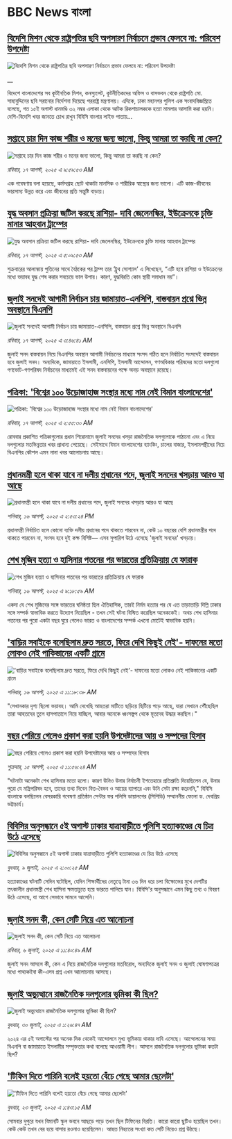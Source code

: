 # BBC News বাংলা## [বিদেশি মিশন থেকে রাষ্ট্রপতির ছবি অপসারণ নির্বাচনে প্রভাব ফেলবে না: পরিবেশ উপদেষ্টা](https://www.bbc.co.uk/bengali/live/c206k033x8et?at_medium=RSS&at_campaign=rss?at_campaign=githubrss)![বিদেশি মিশন থেকে রাষ্ট্রপতির ছবি অপসারণ নির্বাচনে প্রভাব ফেলবে না: পরিবেশ উপদেষ্টা](https://ichef.bbci.co.uk/ace/standard/240/cpsprodpb/0cc7/live/02bd59a0-7b4c-11f0-8cb9-675a986bd5d2.jpg)__বিদেশে বাংলাদেশের সব কূটনৈতিক মিশন, কনস্যুলেট, কূটনীতিকদের অফিস ও বাসভবন থেকে রাষ্ট্রপতি মো. সাহাবুদ্দিনের ছবি সরানোর নির্দেশনা দিয়েছে পররাষ্ট্র মন্ত্রণালয়। এদিকে, ঢাকা মহানগর পুলিশ এক সংবাদবিজ্ঞপ্তিতে বলেছে, গত ১৫ই অগাস্ট ধানমণ্ডি ৩২ নম্বর এলাকা থেকে আটক রিকশাচালককে হত্যা মামলার আসামি করা হয়নি।  দেশি-বিদেশি খবর জানতে চোখ রাখুন বিবিসি বাংলার লাইভ পাতায়...## [সপ্তাহে চার দিন কাজ শরীর ও মনের জন্য ভালো, কিন্তু আমরা তা করছি না কেন?](https://www.bbc.com/bengali/articles/cwypn0lr0p5o?at_medium=RSS&at_campaign=rss?at_campaign=githubrss)![সপ্তাহে চার দিন কাজ শরীর ও মনের জন্য ভালো, কিন্তু আমরা তা করছি না কেন?](https://ichef.bbci.co.uk/ace/ws/240/cpsprodpb/4e64/live/a424a570-782a-11f0-8071-1788c7e8ae0e.jpg)_রবিবার, ১৭ আগস্ট, ২০২৫ এ ৯:৫৯:৫৩ AM_এক গবেষণায় বলা হয়েছে, কর্মসপ্তাহ ছোট থাকাটা মানসিক ও শারীরিক স্বাস্থ্যের জন্য ভালো। এটি কাজ-জীবনের ভারসাম্য উন্নত করে এবং জীবনের প্রতি সন্তুষ্টি বাড়ায়।## [যুদ্ধ অবসান প্রক্রিয়া জটিল করছে রাশিয়া- দাবি জেলেনস্কির, ইউক্রেনকে  চুক্তি মানার আহবান ট্রাম্পের](https://www.bbc.com/bengali/articles/cdx0w1dl967o?at_medium=RSS&at_campaign=rss?at_campaign=githubrss)![যুদ্ধ অবসান প্রক্রিয়া জটিল করছে রাশিয়া- দাবি জেলেনস্কির, ইউক্রেনকে  চুক্তি মানার আহবান ট্রাম্পের](https://ichef.bbci.co.uk/ace/ws/240/cpsprodpb/9b87/live/9758bf60-7b19-11f0-83cc-c5da98c419b8.jpg)_রবিবার, ১৭ আগস্ট, ২০২৫ এ ৫:০৯:৫৩ AM_শুক্রবারের আলাস্কায় পুতিনের সাথে বৈঠকের পর ট্রাম্প তার ‘ট্রুথ সোশ্যাল’ এ লিখেছেন, “এটি হবে রাশিয়া ও ইউক্রেনের মধ্যে ভয়াবহ যুদ্ধ শেষ করার সবচেয়ে ভাল উপায়। কারণ, যুদ্ধবিরতি কোন স্থায়ী সমাধান নয়”।## [জুলাই সনদেই আগামী নির্বাচন চায় জামায়াত-এনসিপি, বাস্তবায়ন প্রশ্নে ভিন্ন অবস্থানে বিএনপি](https://www.bbc.com/bengali/articles/cwy1pn91n4go?at_medium=RSS&at_campaign=rss?at_campaign=githubrss)![জুলাই সনদেই আগামী নির্বাচন চায় জামায়াত-এনসিপি, বাস্তবায়ন প্রশ্নে ভিন্ন অবস্থানে বিএনপি](https://ichef.bbci.co.uk/ace/ws/240/cpsprodpb/353f/live/a0a5e980-7a9c-11f0-a69a-95efe7e2a480.jpg)_রবিবার, ১৭ আগস্ট, ২০২৫ এ ৩:৪৬:৪১ AM_জুলাই সনদ বাস্তবায়ন নিয়ে বিএনপির অবস্থান আগামী নির্বাচনের মাধ্যমে সংসদ গঠিত হলে নির্বাচিত সংসদেই বাস্তবায়ন হবে জুলাই সনদ। অন্যদিকে, জামায়াতে ইসলামী, এনসিপি, ইসলামী আন্দোলন, গণঅধিকার পরিষদের মতো দলগুলো গণভোট-গণপরিষদ নির্বাচনের মাধ্যমেই এই সনদ বাস্তবায়নের পক্ষে অনড় অবস্থানে রয়েছে।## [পত্রিকা: 'বিশ্বের ১০০ উড়োজাহাজ সংস্থার মধ্যে নাম নেই বিমান বাংলাদেশের'](https://www.bbc.com/bengali/articles/cvgvj7190leo?at_medium=RSS&at_campaign=rss?at_campaign=githubrss)![পত্রিকা: 'বিশ্বের ১০০ উড়োজাহাজ সংস্থার মধ্যে নাম নেই বিমান বাংলাদেশের'](https://ichef.bbci.co.uk/ace/ws/240/cpsprodpb/7ecc/live/a2ce27a0-7b13-11f0-ab3e-bd52082cd0ae.jpg)_রবিবার, ১৭ আগস্ট, ২০২৫ এ ২:৫৫:৩০ AM_রোববার প্রকাশিত পত্রিকাগুলোর প্রধান শিরোনামে জুলাই সনদের খসড়া রাজনৈতিক দলগুলোকে পাঠানো এবং এ নিয়ে দলগুলোর মতভিন্নতার  খবর প্রাধান্য পেয়েছে। সেইসাথে  বিমান বাংলাদেশের ব্যাংকিং, চালের বাজার, ইসলামপন্থীদের নিয়ে বিএনপির কৌশল এমন নানা খবর আলোচনায় আছে।## [প্রধানমন্ত্রী হলে থাকা যাবে না দলীয় প্রধানের পদে, জুলাই সনদের খসড়ায় আরও যা আছে ](https://www.bbc.com/bengali/articles/cy4d7qzpy51o?at_medium=RSS&at_campaign=rss?at_campaign=githubrss)![প্রধানমন্ত্রী হলে থাকা যাবে না দলীয় প্রধানের পদে, জুলাই সনদের খসড়ায় আরও যা আছে ](https://ichef.bbci.co.uk/ace/ws/240/cpsprodpb/d727/live/e5bdbb40-7aa3-11f0-ab3e-bd52082cd0ae.png)_শনিবার, ১৬ আগস্ট, ২০২৫ এ ২:৫৩:২৪ PM_প্রধানমন্ত্রী নির্বাচিত হলে কোনো ব্যক্তি দলীয় প্রধানের পদে থাকতে পারবেন না, কেউ ১০ বছরের বেশি প্রধানমন্ত্রীর পদে থাকতে পারবেন না, সংসদ হবে দুই কক্ষ বিশিষ্ট–– এসব সুপারিশ উঠে এসেছে 'জুলাই সনদের' খসড়ায়।## [শেখ মুজিব হত্যা ও হাসিনার পতনের পর ভারতের প্রতিক্রিয়ায় যে ফারাক](https://www.bbc.com/bengali/articles/cly39465d10o?at_medium=RSS&at_campaign=rss?at_campaign=githubrss)![শেখ মুজিব হত্যা ও হাসিনার পতনের পর ভারতের প্রতিক্রিয়ায় যে ফারাক](https://ichef.bbci.co.uk/ace/ws/240/cpsprodpb/473f/live/567ab140-7855-11f0-8071-1788c7e8ae0e.jpg)_শনিবার, ১৬ আগস্ট, ২০২৫ এ ৯:১৮:৫৯ AM_একদা যে শেখ মুজিবের সঙ্গে ভারতের ঘনিষ্ঠতা ছিল ঐতিহাসিক, তারই নির্মম হত্যার পর যে এত তাড়াতাড়ি দিল্লি ঢাকার সঙ্গে সম্পর্ক স্বাভাবিক করতে উদ্যোগ নিয়েছিল - তখন সেই ঘটনা বিস্মিত করেছিল অনেককেই। অথচ শেখ হাসিনার পতনের পর পুরো একটা বছর ঘুরে গেলেও ভারত ও বাংলাদেশের সম্পর্ক এখনো মোটেই স্বাভাবিক হয়নি।## ['বাড়ির সবাইকে বলেছিলাম দ্রুত সরতে, ফিরে দেখি কিছুই নেই'- দাফনের মতো লোকও নেই পাকিস্তানের একটি গ্রামে  ](https://www.bbc.com/bengali/articles/c5yldplqwwwo?at_medium=RSS&at_campaign=rss?at_campaign=githubrss)!['বাড়ির সবাইকে বলেছিলাম দ্রুত সরতে, ফিরে দেখি কিছুই নেই'- দাফনের মতো লোকও নেই পাকিস্তানের একটি গ্রামে  ](https://ichef.bbci.co.uk/ace/ws/240/cpsprodpb/8004/live/4275b7b0-7a87-11f0-81f2-1b12a33e5000.jpg)_শনিবার, ১৬ আগস্ট, ২০২৫ এ ১১:১৮:৩৮ AM_"সেখানকার দৃশ্য ছিলো ভয়াবহ। আমি দেখেছি আহতরা মাটিতে ছড়িয়ে ছিটিয়ে পড়ে আছে, যারা সেখানে পৌঁছেছিল তারা আহতদের তুলে হাসপাতালে নিয়ে যাচ্ছিল, আবার অনেকে ধ্বংসস্তূপ থেকে মৃতদেহ উদ্ধার করছিল।"## [বছর পেরিয়ে গেলেও প্রকাশ করা হয়নি উপদেষ্টাদের আয় ও সম্পদের হিসাব](https://www.bbc.com/bengali/articles/clydlejng04o?at_medium=RSS&at_campaign=rss?at_campaign=githubrss)![বছর পেরিয়ে গেলেও প্রকাশ করা হয়নি উপদেষ্টাদের আয় ও সম্পদের হিসাব](https://ichef.bbci.co.uk/ace/ws/240/cpsprodpb/17f0/live/70e608c0-79c4-11f0-ab3e-bd52082cd0ae.jpg)_শুক্রবার, ১৫ আগস্ট, ২০২৫ এ ১১:৫৬:২৪ AM_"ঘটনাটা অনেকটা শেখ হাসিনার মতো হলো। কারণ উনিও উনার নির্বাচনী ইশতেহারে প্রতিশ্রুতি দিয়েছিলেন যে, উনার পুরো যে মন্ত্রিপরিষদ হবে, তাদের তথ্য দিবেন বিত্ত-বৈভব ও আয়ের ব্যাপারে এবং উনি সেটা রক্ষা করেননি," বিবিসি বাংলাকে বলছিলেন বেসরকারি গবেষণা প্রতিষ্ঠান সেন্টার ফর পলিসি ডায়ালগের (সিপিডি) সম্মাননীয় ফেলো ড. দেবপ্রিয় ভট্টাচার্য।## [বিবিসির অনুসন্ধানে ৫ই অগাস্ট ঢাকার যাত্রাবাড়ীতে পুলিশি হত্যাকাণ্ডের যে চিত্র উঠে এসেছে](https://www.bbc.com/bengali/articles/ce9x120d74yo?at_medium=RSS&at_campaign=rss?at_campaign=githubrss)![বিবিসির অনুসন্ধানে ৫ই অগাস্ট ঢাকার যাত্রাবাড়ীতে পুলিশি হত্যাকাণ্ডের যে চিত্র উঠে এসেছে](https://ichef.bbci.co.uk/ace/ws/240/cpsprodpb/f4e7/live/69ad1a10-5c70-11f0-960d-e9f1088a89fe.png)_বুধবার, ৯ জুলাই, ২০২৫ এ ২:০০:২৫ AM_হত্যাকাণ্ডের ঘটনাটি সেদিন ঘটেছিল, যেদিন শিক্ষার্থীদের নেতৃত্বে টানা ৩৬ দিন ধরে চলা বিক্ষোভের মুখে দেশটির তৎকালীন প্রধানমন্ত্রী শেখ হাসিনা ক্ষমতাচ্যুত হয়ে ভারতে পালিয়ে যান। বিবিসি'র অনুসন্ধানে এমন কিছু তথ্য ও বিবরণ উঠে এসেছে, যা আগে সেভাবে সামনে আসেনি।## [জুলাই সনদ কী, কেন সেটি নিয়ে এত আলোচনা](https://www.bbc.com/bengali/articles/c939xgp251po?at_medium=RSS&at_campaign=rss?at_campaign=githubrss)![জুলাই সনদ কী, কেন সেটি নিয়ে এত আলোচনা](https://ichef.bbci.co.uk/ace/ws/240/cpsprodpb/dafa/live/26a3d870-59b5-11f0-994d-9db2713c89df.jpg)_রবিবার, ৬ জুলাই, ২০২৫ এ ১১:৪০:৪৯ AM_জুলাই সনদ আসলে কী, কেন এ নিয়ে রাজনৈতিক দলগুলোর মতবিরোধ, অন্যদিকে জুলাই সনদ ও জুলাই ঘোষণাপত্রের মধ্যে পাথ্যকইবা কী-এসব প্রশ্ন এখন আলোচনায় আসছে।## [জুলাই অভ্যুত্থানে রাজনৈতিক দলগুলোর ভূমিকা কী ছিল?](https://www.bbc.com/bengali/articles/c8x5ed4gzz8o?at_medium=RSS&at_campaign=rss?at_campaign=githubrss)![জুলাই অভ্যুত্থানে রাজনৈতিক দলগুলোর ভূমিকা কী ছিল?](https://ichef.bbci.co.uk/ace/ws/240/cpsprodpb/cc0e/live/a70369f0-6bca-11f0-af20-030418be2ca5.jpg)_বুধবার, ৩০ জুলাই, ২০২৫ এ ১:২৬:৪৭ AM_২০২৪ এর ৫ই অগাস্টের পর অনেক দিক থেকেই আন্দোলনে মুখ্য ভূমিকায় থাকার দাবি এসেছে। আন্দোলনের সময় বিএনপি বা জামায়াতে ইসলামীর সম্পৃক্ততার কথা বলেছে আওয়ামী লীগ। আসলে রাজনৈতিক দলগুলোর ভূমিকা কতটা ছিল?## ['টিফিন দিতে পারিনি বলেই হয়তো বেঁচে গেছে আমার ছেলেটা'](https://www.bbc.com/bengali/articles/c07d4n1vxl1o?at_medium=RSS&at_campaign=rss?at_campaign=githubrss)!['টিফিন দিতে পারিনি বলেই হয়তো বেঁচে গেছে আমার ছেলেটা'](https://ichef.bbci.co.uk/ace/ws/240/cpsprodpb/34db/live/480665e0-670d-11f0-97e0-491eb8268629.jpg)_বুধবার, ২৩ জুলাই, ২০২৫ এ ১:৪৩:১৫ AM_সোমবার দুপুরে যখন বিমানটি স্কুল ভবনে আছড়ে পড়ে তখন ছিল টিফিনের বিরতি। কারো কারো ছুটিও হয়েছিল তখন। কেউ কেউ তখন বের হয়ে বাসায় রওনাও হয়েছিলেন। আহত নিহতের সংখ্যা কত সেটি নিয়েও প্রশ্ন উঠছে।